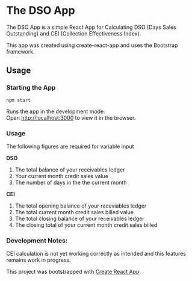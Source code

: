 # The DSO App

The DSO App is a simple React App for Calculating DSO (Days Sales Outstanding) and CEI (Collection Effectiveness Index).

This app was created using create-react-app and uses the Bootstrap framework.

## Usage

### Starting the App

`npm start`

Runs the app in the development mode.<br />
Open [http://localhost:3000](http://localhost:3000) to view it in the browser.

### Usage

 The following figures are required for variable input

**DSO**
 1. The total balance of your receivables ledger
 2. Your current month credit sales value
 3. The number of days in the the current month 
 
 **CEI**
 1. The total opening balance of your receviables ledger
 2. The total current month credit sales billed value
 3. The total closing balance of your receivables ledger
 4. The closing total of your current month credit sales billed
 

### Development Notes:

CEI calculation is not yet working correctly as intended and this features remains work in progress.



This project was bootstrapped with [Create React App](https://github.com/facebook/create-react-app).



